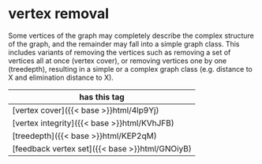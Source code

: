 # vertex removal

Some vertices of the graph may completely describe the complex structure of the graph, and the remainder may fall into a simple graph class. This includes variants of removing the vertices such as removing a set of vertices all at once (vertex cover), or removing vertices one by one (treedepth), resulting in a simple or a complex graph class (e.g. distance to X and elimination distance to X).

| has this tag |
| --- |
| [vertex cover]({{< base >}}html/4lp9Yj) |
| [vertex integrity]({{< base >}}html/KVhJFB) |
| [treedepth]({{< base >}}html/KEP2qM) |
| [feedback vertex set]({{< base >}}html/GNOiyB) |